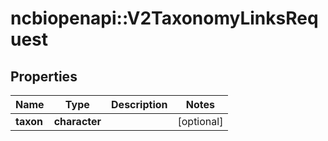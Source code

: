 # ncbiopenapi::V2TaxonomyLinksRequest


## Properties
Name | Type | Description | Notes
------------ | ------------- | ------------- | -------------
**taxon** | **character** |  | [optional] 


